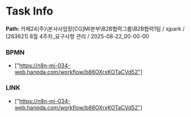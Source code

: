 # Task Info

**Path:** 카페24(주)\본사사업장\[CG]MI본부\B2B협력그룹\B2B협력1팀 / sjpark / [263621] 8월 4주차_요구사항 관리 / 2025-08-22_00-00-00

### BPMN
- ["https://n8n-mi-034-web.hanpda.com/workflow/b86OXrxKOTaCVd52"]

### LINK
- ["https://n8n-mi-034-web.hanpda.com/workflow/b86OXrxKOTaCVd52"]

